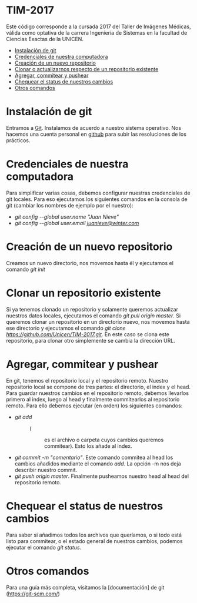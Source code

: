 # TIM-2017
Este código corresponde a la cursada 2017 del Taller de Imágenes Médicas, válida como optativa de la carrera Ingeniería de Sistemas en la facultad de Ciencias Exactas de la UNICEN.

- [Instalación de git](#instalación)
- [Credenciales de nuestra computadora](#credenciales)
- [Creación de un nuevo repositorio](#nuevorepo) 
- [Clonar o actualizarnos respecto de un repositorio existente](#clonarrepo) 
- [Agregar, commitear y pushear](#addcommitpush)
- [Chequear el status de nuestros cambios](#chequearstatus)
- [Otros comandos](#otroscomandos)


# Instalación de git #

Entramos a [Git](https://git-scm.com/). Instalamos de acuerdo a nuestro sistema operativo. Nos hacemos una cuenta personal en [github](https://github.com) para subir las resoluciones de los prácticos.

# Credenciales de nuestra computadora #
Para simplificar varias cosas, debemos configurar nuestras credenciales de git locales. Para eso ejecutamos los siguientes comandos en la consola de git (cambiar los nombres de ejemplo por el nuestro):
- *git config --global user.name "Juan Nieve"*
- *git config --global user.email juanieve@winter.com*

# Creación de un nuevo repositorio #
Creamos un nuevo directorio, nos movemos hasta él y ejecutamos el comando *git init*

# Clonar un repositorio existente #
Si ya tenemos clonado un repositorio y solamente queremos actualizar nuestros datos locales, ejecutamos el comando *git pull origin master*.
Si queremos clonar un repositorio en un directorio nuevo, nos movemos hasta ese directorio y ejecutamos el comando *git clone https://github.com/Unicen/TIM-2017.git*.
En este caso se clona este repositorio, para clonar otro simplemente se cambia la dirección URL.

# Agregar, commitear y pushear #
En git, tenemos el repositorio local y el repositorio remoto. Nuestro repositorio local se compone de tres partes: el directorio, el index y el head. Para guardar nuestros cambios en el repositorio remoto, debemos llevarlos primero al index, luego al head y finalmente commitearlos al repositorio remoto. Para ello debemos ejecutar (en orden) los siguientes comandos:

- *git add <dir>* (<dir> es el archivo o carpeta cuyos cambios queremos commitear). Esto los añade al index. 
- *git commit -m "comentario"*. Este comando commitea al head los cambios añadidos mediante el comando *add*. La opción -m nos deja describir nuestro commit.
- *git push origin master*. Finalmente pusheamos nuestro head al head del repositorio remoto.

# Chequear el status de nuestros cambios #
Para saber si añadimos todos los archivos que queríamos, o si todo está listo para commitear, o el estado general de nuestros cambios, podemos ejecutar el comando *git status*.

# Otros comandos #
Para una guía más completa, visitamos la [documentación] de git (https://git-scm.com/)
